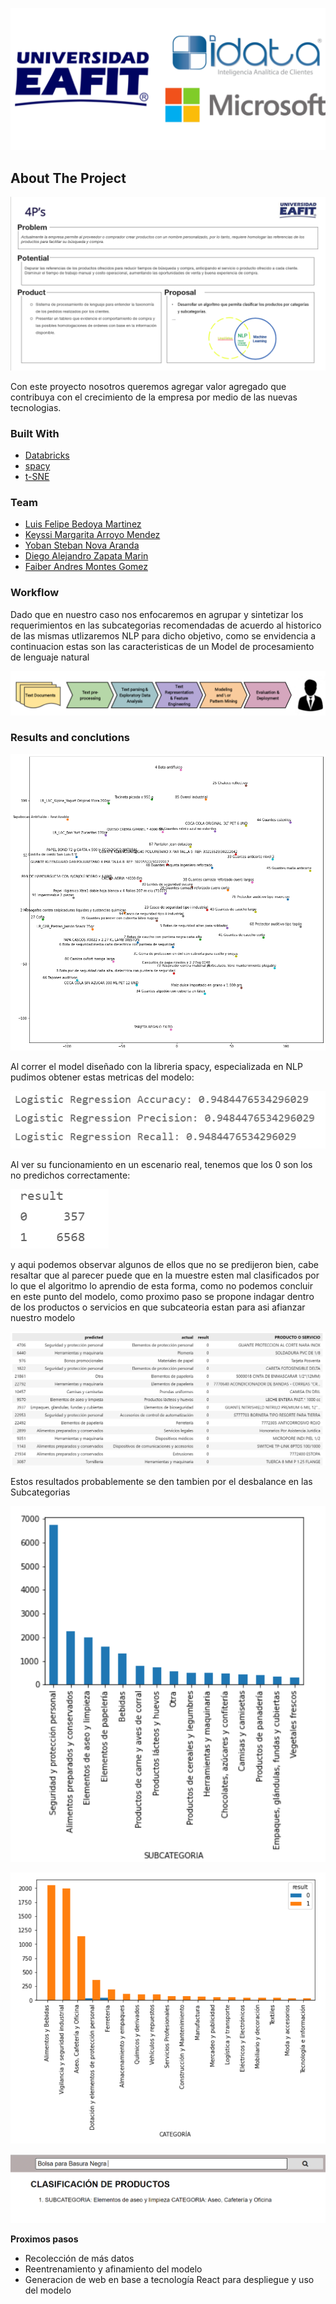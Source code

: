 ![idata_eafit](readme_img/logos.png "idata_eafit")



<!-- ABOUT THE PROJECT -->
## About The Project

<!--[![Product Name Screen Shot][product-screenshot]](https://example.com)-->

![idata_eafit_diapo](readme_img/4_ps.PNG "idata_eafit_diapo")



Con este proyecto nosotros queremos agregar valor agregado que contribuya con el crecimiento de la empresa por medio de las nuevas tecnologias.


### Built With

* [Databricks](https://databricks.com/)
* [spacy](https://spacy.io/usage)
* [t-SNE](https://interactivechaos.com/es/manual/tutorial-de-machine-learning/t-sne)

### Team
* [Luis Felipe Bedoya Martinez](https://www.linkedin.com/in/felbed/)
* [Keyssi Margarita Arroyo Mendez](https://www.linkedin.com/in/keyssi-m-arroyo/)
* [Yoban Steban Nova Aranda](https://www.linkedin.com/in/yoban-nova-aranda-7a56ba1b2/)
* [Diego Alejandro Zapata Marin](https://www.linkedin.com/in/diegoaengineer/)
* [Faiber Andres Montes Gomez](https://www.linkedin.com/in/faiber-andres-montes/)


### Workflow

Dado que en nuestro caso nos enfocaremos en agrupar y sintetizar los requerimientos en las subcategorias recomendadas de acuerdo al historico de las mismas utlizaremos NLP para dicho objetivo, como se envidencia a continuacion estas son las caracteristicas de un Model de procesamiento de lenguaje natural 

![idata_eafit_nlpworkflow](readme_img/nlp_worflow.png "idata_eafit_nlpworkflow")

### Results and conclutions 
![idata_eafit_conjunto](readme_img/output_productos.png "idata_eafit_cojuntodedatos")

Al correr el model diseñado con la libreria spacy, especializada en NLP pudimos obtener estas metricas del modelo:


![idata_eafit_metrics](readme_img/mtrics.PNG "idata_eafit_metricas")


Al ver su funcionamiento en un escenario real, tenemos que los 0 son los no predichos correctamente:

![idata_eafit_metrics](readme_img/result.PNG "idata_eafit_metricas")

y aqui podemos observar algunos de ellos que no se predijeron bien, cabe resaltar que al parecer puede que en la muestre esten mal clasificados por lo que el algoritmo lo aprendio de esta forma, como no podemos concluir en este punto del modelo, como proximo paso se propone indagar dentro de los productos o servicios en que subcateoria estan para asi afianzar nuestro modelo 

![idata_eafit_resultados](readme_img/test.PNG "idata_eafit_resultados")

Estos resultados probablemente se den tambien por el desbalance en las Subcategorias

![idata_eafit_subcategoria](readme_img/subcategoria.PNG "idata_eafit_subcategoria")

![idata_eafit_resultado](readme_img/resultado.PNG "idata_eafit_resultado")

![idata_eafit_outpu](readme_img/output_modelo.PNG "idata_eafit_output")



**Proximos pasos**
* Recolección de más datos​
* Reentrenamiento  y afinamiento del modelo​
* Generacion de web en base a tecnología React para despliegue y uso del modelo 








